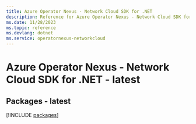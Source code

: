 ```yaml
---
title: Azure Operator Nexus - Network Cloud SDK for .NET
description: Reference for Azure Operator Nexus - Network Cloud SDK for .NET
ms.date: 11/28/2023
ms.topic: reference
ms.devlang: dotnet
ms.service: operatornexus-networkcloud
---
```

# Azure Operator Nexus - Network Cloud SDK for .NET - latest
## Packages - latest
[!INCLUDE [packages](operator-nexus---network-cloud-index.md)]